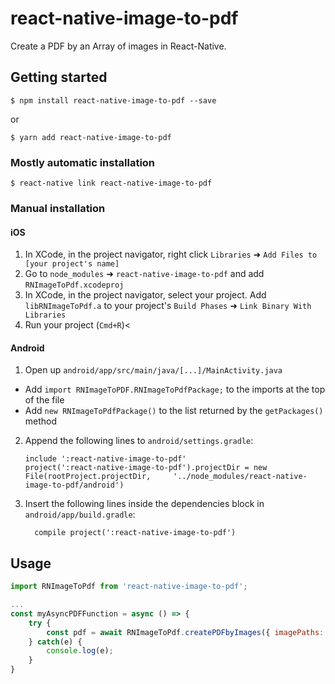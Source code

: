
# react-native-image-to-pdf

Create a PDF by an Array of images in React-Native.

## Getting started

`$ npm install react-native-image-to-pdf --save`

or

`$ yarn add react-native-image-to-pdf`
### Mostly automatic installation

`$ react-native link react-native-image-to-pdf`

### Manual installation


#### iOS

1. In XCode, in the project navigator, right click `Libraries` ➜ `Add Files to [your project's name]`
2. Go to `node_modules` ➜ `react-native-image-to-pdf` and add `RNImageToPdf.xcodeproj`
3. In XCode, in the project navigator, select your project. Add `libRNImageToPdf.a` to your project's `Build Phases` ➜ `Link Binary With Libraries`
4. Run your project (`Cmd+R`)<

#### Android

1. Open up `android/app/src/main/java/[...]/MainActivity.java`
  - Add `import RNImageToPDF.RNImageToPdfPackage;` to the imports at the top of the file
  - Add `new RNImageToPdfPackage()` to the list returned by the `getPackages()` method
2. Append the following lines to `android/settings.gradle`:
  	```
  	include ':react-native-image-to-pdf'
  	project(':react-native-image-to-pdf').projectDir = new File(rootProject.projectDir, 	'../node_modules/react-native-image-to-pdf/android')
  	```
3. Insert the following lines inside the dependencies block in `android/app/build.gradle`:
  	```
      compile project(':react-native-image-to-pdf')
  	```


## Usage
```javascript
import RNImageToPdf from 'react-native-image-to-pdf';

...
const myAsyncPDFFunction = async () => {
	try {
		const pdf = await RNImageToPdf.createPDFbyImages({ imagePaths: ['/path/to/image1.png','/path/to/image2.png'], name: 'PDFName', forceSinglePage: false });
	} catch(e) {
		console.log(e);
	}
}
```
  